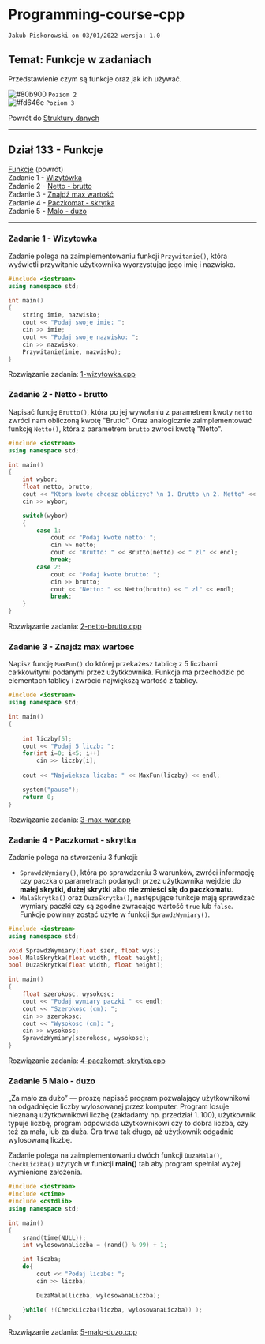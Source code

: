 # Programming-course-cpp

`Jakub Piskorowski on 03/01/2022 wersja: 1.0`

## Temat: Funkcje w zadaniach

Przedstawienie czym są funkcje oraz jak ich używać.

![#80b900](https://via.placeholder.com/15/80b900/000000?text=+) `Poziom 2` \
![#fd646e](https://via.placeholder.com/15/fd646e/000000?text=+) `Poziom 3`

Powrót do [Struktury danych](/1-programowanie-strukturalne/1-3-struktury-danych/README.md)

---

## Dział 133 - Funkcje

[Funkcje](/1-programowanie-strukturalne/1-3-struktury-danych/1-3-3-funkcje/README.md) (powrót) \
Zadanie 1 - [Wizytówka](#zadanie-1---wizytowka) \
Zadanie 2 - [Netto - brutto](#zadanie-2---netto---brutto) \
Zadanie 3 - [Znajdź max wartość](#zadanie-3---znajdz-max-wartosc) \
Zadanie 4 - [Paczkomat - skrytka](#zadanie-4---paczkomat---skrytka) \
Zadanie 5 - [Malo - duzo](#zadanie-5-malo---duzo)

---

### Zadanie 1 - Wizytowka

Zadanie polega na zaimplementowaniu funkcji `Przywitanie()`, która wyświetli przywitanie użytkownika wyorzystując jego imię i nazwisko.

```cpp
#include <iostream>
using namespace std;

int main()
{   
    string imie, nazwisko;
    cout << "Podaj swoje imie: ";
    cin >> imie;
    cout << "Podaj swoje nazwisko: ";
    cin >> nazwisko;
    Przywitanie(imie, nazwisko);
}
```

Rozwiązanie zadania: [1-wizytowka.cpp](1-wizytowka.cpp)

### Zadanie 2 - Netto - brutto

Napisać funcję `Brutto()`, która po jej wywołaniu z parametrem kwoty `netto` zwróci nam obliczoną kwotę "Brutto". Oraz analogicznie zaimplementować funkcję `Netto()`, która z parametrem `brutto` zwróci kwotę "Netto".

```cpp
#include <iostream>
using namespace std;

int main()
{
    int wybor;
    float netto, brutto;
    cout << "Ktora kwote chcesz obliczyc? \n 1. Brutto \n 2. Netto" << endl;
    cin >> wybor;

    switch(wybor)
    {
        case 1:
            cout << "Podaj kwote netto: ";
            cin >> netto;
            cout << "Brutto: " << Brutto(netto) << " zl" << endl;
            break;
        case 2:
            cout << "Podaj kwote brutto: ";
            cin >> brutto;
            cout << "Netto: " << Netto(brutto) << " zl" << endl;
            break;
    }
}
```

Rozwiązanie zadania: [2-netto-brutto.cpp](2-netto-brutto.cpp)

### Zadanie 3 - Znajdz max wartosc

Napisz funcję `MaxFun()` do której przekażesz tablicę z 5 liczbami całkkowitymi podanymi przez użytkkownika. Funkcja ma przechodzic po elementach tablicy i zwrócić największą wartość z tablicy.


```cpp
#include <iostream>
using namespace std;

int main()
{
    
    int liczby[5];
    cout << "Podaj 5 liczb: ";
    for(int i=0; i<5; i++)
        cin >> liczby[i];
    
    cout << "Najwieksza liczba: " << MaxFun(liczby) << endl;

    system("pause");
    return 0;
}
```

Rozwiązanie zadania: [3-max-war.cpp](3-max-war.cpp)

### Zadanie 4 - Paczkomat - skrytka

Zadanie polega na stworzeniu 3 funkcji:

- `SprawdzWymiary()`, która po sprawdzeniu 3 warunków, zwróci informację czy paczka o parametrach podanych przez użytkownika wejdzie do **małej skrytki, dużej skrytki** albo **nie zmieści się do paczkomatu**.
- `MalaSkrytka()` oraz `DuzaSkrytka()`, następujące funkcje mają sprawdzać wymiary paczki czy są zgodne zwracając wartość ``true`` lub ``false``. Funkcje powinny zostać użyte w funkcji `SprawdzWymiary()`.

```cpp
#include <iostream>
using namespace std;

void SprawdzWymiary(float szer, float wys);
bool MalaSkrytka(float width, float height);
bool DuzaSkrytka(float width, float height);

int main()
{
    float szerokosc, wysokosc;
    cout << "Podaj wymiary paczki " << endl;
    cout << "Szerokosc (cm): ";
    cin >> szerokosc;
    cout << "Wysokosc (cm): ";
    cin >> wysokosc;
    SprawdzWymiary(szerokosc, wysokosc);
}
```

Rozwiązanie zadania: [4-paczkomat-skrytka.cpp](4-paczkomat-skrytka.cpp)

### Zadanie 5 Malo - duzo

„Za mało za dużo” — proszę napisać program pozwalający użytkownikowi na odgadnięcie liczby wylosowanej przez komputer. Program losuje nieznaną użytkownikowi liczbę (zakładamy np. przedział 1..100), użytkownik typuje liczbę, program odpowiada użytkownikowi czy to dobra liczba, czy też za mała, lub za duża. Gra trwa tak długo, aż użytkownik odgadnie wylosowaną liczbę.

Zadanie polega na zaimplementowaniu dwóch funkcji `DuzaMala()`, `CheckLiczba()` użytych w funkcji **main()** tab aby program spełniał wyżej wymienione założenia.

```cpp
#include <iostream>
#include <ctime>
#include <cstdlib>
using namespace std;

int main()
{
    srand(time(NULL));
    int wylosowanaLiczba = (rand() % 99) + 1;

    int liczba;
    do{
        cout << "Podaj liczbe: ";
        cin >> liczba;

        DuzaMala(liczba, wylosowanaLiczba);

    }while( !(CheckLiczba(liczba, wylosowanaLiczba)) );
}
```

Rozwiązanie zadania: [5-malo-duzo.cpp](5-malo-duzo.cpp)
